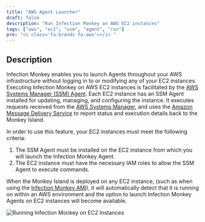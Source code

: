 ```yaml
---
title: "AWS Agent Launcher"
draft: false
description: "Run Infection Monkey on AWS EC2 instances"
tags: ["aws", "ec2", "ssm", "agent", "run"]
pre: "<i class='fa-brands fa-aws'></i> "
---
```


## Description

Infection Monkey enables you to launch Agents throughout your AWS
infrastructure without logging in to or modifying any of your EC2 instances.
Executing Infection Monkey on AWS EC2 instances is facilitated by the [AWS
Systems Manager (SSM) Agent](
https://docs.aws.amazon.com/systems-manager/latest/userguide/ssm-agent.html).
Each EC2 instance has an SSM Agent installed for updating, managing, and
configuring the instance. It executes requests received from the [AWS Systems
Manager](
https://docs.aws.amazon.com/systems-manager/latest/userguide/what-is-systems-manager.html),
and uses the [Amazon Message Delivery Service](
https://docs.aws.amazon.com/service-authorization/latest/reference/list_amazonmessagedeliveryservice.html)
to report status and execution details back to the Monkey Island.

In order to use this feature, your EC2 instances must meet the following
criteria:

1. The SSM Agent must be installed on the EC2 instance from which you will
   launch the Infection Monkey Agent.
1. The EC2 instance must have the necessary IAM roles to allow the SSM Agent to
   execute commands.


When the Monkey Island is deployed on any EC2 instance, (such as when using the
[Infection Monkey
AMI](https://aws.amazon.com/marketplace/pp/prodview-b3oqimxzrd762)), it will
automatically detect that it is running on within an AWS environment and the
option to launch Infection Monkey Agents on EC2 instances will become
available.

![Running Infection Monkey on EC2 Instances](
/images/island/integrations/aws/run_on_aws_ec2.png "Running Infection Monkey on EC2
Instances")
